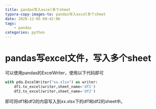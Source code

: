 ```yaml
---
title: pandas写入excel多个sheet
typora-copy-images-to: pandas写入excel多个sheet
date: 2020-12-05 09:42:06
tags:
    - pandas
categories: python
---
```

# pandas写excel文件，写入多个sheet

可以使用pandas的ExcelWriter，使用以下代码即可

```python
with pda.ExcelWriter("xx.xlsx") as writer:
    df1.to_excel(writer,sheet_name='df1')
    df2.to_excel(writer,sheet_name='df2')
```

即可将df1和df2的内容写入到xx.xlsx下的df1和df2的sheet中。